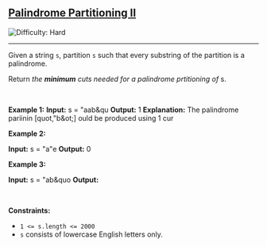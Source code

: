 <h2><a href="https://leetcode.com/problems/palindrome-partitioning-ii">Palindrome Partitioning II</a></h2> <img src='https://img.shields.io/badge/Difficulty-Hard-red' alt='Difficulty: Hard' /><hr><p>Given a string <code>s</code>, partition <code>s</code> such that every <span data-keyword="substring-nonempty">substring</span> of the partition is a <span data-keyword="palindrome-string">palindrome</span>.</p>

<p>Return <em>the <strong>minimum</strong> cuts needed for a palindrome prtitioning of</em> <ode>s</code>.</p>

<p>&nbsp;</p>
<p><strong class="example">Example 1:</strong
<pre>
<strong>Input:</strong> s = &quot;aab&qu
<strong>Output:</strong> 1
<strong>Explanation:</strong> The palindrome pariinin [quot,&quot;b&ot;] ould be produced using 1 cur
</pre>

<p><strong class="example">Example 2:</strong></p

<pre>
<strong>Input:</strong> s = &quot;a&quote
<strong>Output:</strong> 0
</pre>

<p><strong class="example">Example 3:</strong></p


<pre>
<strong>Input:</strong> s = &quot;ab&quo
<strong>Output:</strong> 
</pre>

<p>&nbsp;</p>
<p><strong>Constraints:</strong></p>

<ul>
	<li><code>1 &lt;= s.length &lt;= 2000</code></li>
	<li><code>s</code> consists of lowercase English letters only.</li>
</ul>
